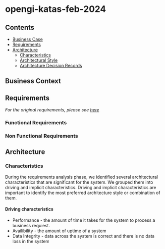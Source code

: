 # opengi-katas-feb-2024
## Contents
* [Business Case](#business-case)
* [Requirements](#requirements)
* [Architecture](#architecture)
   * [Characteristics](#characteristics)
   * [Architectural Style](#architectural-style)
   * [Architecture Decision Records](#architecture-decision-records)


## Business Context
## Requirements

_For the original requirements, please see [here](./original_requirements/original_requirements.md)_

### Functional Requirements
### Non Functional Requirements

## Architecture
### Characteristics
During the requirements analysis phase, we identified several architectural characteristics that  are  significant for the system. We grouped them into driving and implicit characteristics.
Driving and implicit characteristics are important to identify the most preferred architecture style or combination of them.
#### Driving characteristics
  * Performance - the amount of time it takes for the system to process a business requiest.
  * Availibility - the amount  of uptime of a system
  * Data Integrity - data across the system is correct and there is no data loss in the system
